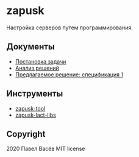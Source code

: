 # zapusk

Настройка серверов путем программирования.

## Документы

* [Постановка задачи](task.md)
* [Анализ решений](sol-find.md)
* [Предлагаемое решение: спецификация 1](spec-1.md)

## Инструменты

* [zapusk-tool](https://github.com/pavelvasev/zapusk-tool)
* [zapusk-lact-libs](https://github.com/pavelvasev/zapusk-lact-libs)

## Copyright
2020 Павел Васёв
MIT license
